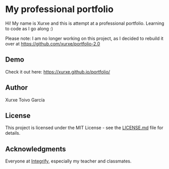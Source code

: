 # My professional portfolio

Hi! My name is Xurxe and this is attempt at a professional portfolio. Learning to code as I go along :)  

Please note: I am no longer working on this project, as I decided to rebuild it over at https://github.com/xurxe/portfolio-2.0

## Demo

Check it out here: https://xurxe.github.io/portfolio/  

## Author

Xurxe Toivo García

## License

This project is licensed under the MIT License - see the [LICENSE.md](LICENSE.md) file for details.

## Acknowledgments

Everyone at [Integrify](https://github.com/Integrify-Finland), especially my teacher and classmates.
